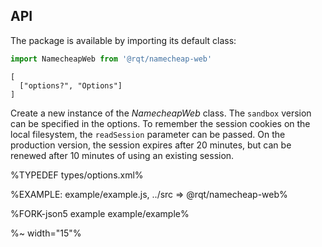 ## API

The package is available by importing its default class:

```js
import NamecheapWeb from '@rqt/namecheap-web'
```

```### constructor => NamecheapWeb
[
  ["options?", "Options"]
]
```

Create a new instance of the _NamecheapWeb_ class. The `sandbox` version can be specified in the options. To remember the session cookies on the local filesystem, the `readSession` parameter can be passed. On the production version, the session expires after 20 minutes, but can be renewed after 10 minutes of using an existing session.

%TYPEDEF types/options.xml%

%EXAMPLE: example/example.js, ../src => @rqt/namecheap-web%

%FORK-json5 example example/example%

%~ width="15"%